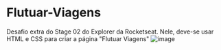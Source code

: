 # Flutuar-Viagens
Desafio extra do Stage 02 do Explorer da Rocketseat. Nele, deve-se usar HTML e CSS para criar a página "Flutuar Viagens"
![image](https://user-images.githubusercontent.com/107778281/211425340-4e3025d5-06d1-4175-a210-018928ba22c1.png)
